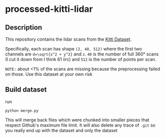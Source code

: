 # processed-kitti-lidar

## Description

This repository contains the lidar scans from the [Kitti Dataset](http://www.cvlibs.net/datasets/kitti). <br>
<!-- The dataset is presented in cylindrical coordinates as described in [(Caccia et al.)](https://arxiv.org/abs/1812.01180) <br> -->

Specifically, each scan has shape `(2, 40, 512)` where the first two channels are `d=\sqrt{x^2 + y^2}` and `z`. 
`40` is the number of full 360° scans (I cut it down from I think 61 iirc) and `512` is the number of points per scan. 

`NOTE:` about <1% of the scans are missing because the preprocessing failed on those. Use this dataset at your own risk

## Build dataset
run 
```
python merge.py
```
This will merge back files which were chunked into smaller pieces that respect Github's maximum file limit. It will also delete any trace of `.git` so you really end up with the dataset and only the dataset
